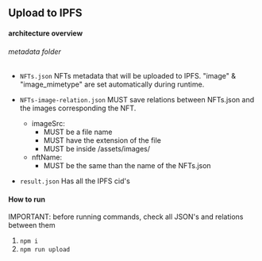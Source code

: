 ## Upload to IPFS

#### architecture overview

###### metadata folder
- ```NFTs.json```
NFTs metadata that will be uploaded to IPFS.
"image" & "image_mimetype" are set automatically during runtime.

- ```NFTs-image-relation.json```
MUST save relations between NFTs.json and the images corresponding the NFT.

  * imageSrc:
    - MUST be a file name
    - MUST have the extension of the file
    - MUST be inside /assets/images/
  * nftName: 
    - MUST be the same than the name of the NFTs.json

- ```result.json```
Has all the IPFS cid's

#### How to run

IMPORTANT: before running commands, check all JSON's and relations between them

1. ```npm i```
2. ```npm run upload```




